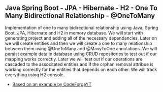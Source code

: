 ## Java Spring Boot - JPA - Hibernate - H2 - One To Many Bidirectional Relationship - @OneToMany
Implementation of one to many bidirectional relationship using Java, Spring Boot, JPA, Hibernate and H2 in memory database. We will start with generating project and adding all of the necessary dependencies. Later on we will create entities and then we will create a one to many relationship between them using @OneToMany and @ManyToOne annotations. We will persist example data in database using CRUD repositories to test out if our mapping works correctly. Later we will test out if our operations are cascaded to the associtated entities and if the orphan removal attribue is working correctly for the entities that depends on each other. We will track everything using H2 console.
- [Based on an example by CodeForgeYT](https://www.youtube.com/watch?v=8X1eaC6r2TM&ab_channel=CodeForgeYT)
